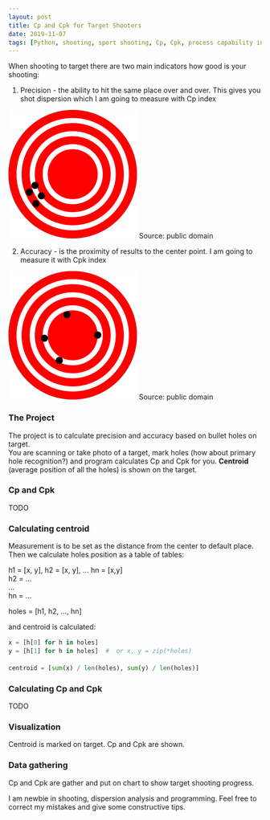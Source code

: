 ```yaml
---
layout: post
title: Cp and Cpk for Target Shooters
date: 2019-11-07
tags: [Python, shooting, sport shooting, Cp, Cpk, process capability index, precision, accuracy, measuring]
---
```


When shooting to target there are two main indicators how good is your shooting:

1. Precision - the ability to hit the same place over and over. This gives you shot dispersion which I am going to measure with	 Cp index

![high precision](./img/highprecision.png)
Source: public domain

2. Accuracy - is the proximity of results to the center point. I am going to measure it with Cpk index

![high accuracy](./img/highaccuracy.png)
Source: public domain

### The Project

The project is to calculate precision and accuracy based on bullet holes on target.  
You are scanning or take photo of a target, mark holes (how about primary hole recognition?) and program calculates Cp and Cpk for you. **Centroid** (average position of all the holes) is shown on the target.

### Cp and Cpk

TODO

### Calculating centroid

Measurement is to be set as the distance from the center to default place.  
Then we calculate holes position as a table of tables: 

h1 = [x, y], h2 = [x, y], ... hn = [x,y]  
h2 = ...  
...    
hn = ...  

holes = [h1, h2, ..., hn]

and centroid is calculated:

```python
x = [h[0] for h in holes]
y = [h[1] for h in holes]  #  or x, y = zip(*holes)

centroid = [sum(x) / len(holes), sum(y) / len(holes)]
```

### Calculating Cp and Cpk

TODO

### Visualization

Centroid is marked on target. Cp and Cpk are shown.

### Data gathering

Cp and Cpk are gather and put on chart to show target shooting progress. 

I am newbie in shooting, dispersion analysis and programming. Feel free to correct my mistakes and give some constructive tips.

